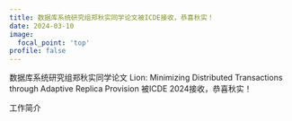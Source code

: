```yaml
---
title: 数据库系统研究组郑秋实同学论文被ICDE接收，恭喜秋实！
date: 2024-03-10
image:
  focal_point: 'top'
profile: false
---
```


数据库系统研究组郑秋实同学论文 Lion: Minimizing Distributed Transactions through Adaptive Replica Provision 被ICDE 2024接收，恭喜秋实！

<!--more-->

工作简介
